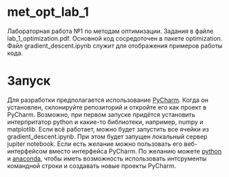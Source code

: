 # met_opt_lab_1
Лабораторная работа №1 по методам оптимизации. Задания в файле lab_1_optimization.pdf. Основной код сосредоточен в пакете optimization. Файл gradient_descent.ipynb служит для отображения примеров работы кода.

# Запуск
Для разработки предполагается использование [PyCharm](https://www.jetbrains.com/pycharm/download/#section=windows).
Когда он установлен, склонируйте репозиторий и откройте его как проект в PyCharm. Возможно, при первом запуске придётся установить интерпритатор python и какие-то библиотеки, например, numpy и matplotlib. Если всё работает, можно будет запустить все ячейки из gradient_descent.ipynb. При этом будет запущен локальный сервер jupiter notebook. Если есть желание можно пользовать его веб-интерфейсом вместо интерфейса PyCharm.
По желанию можете [python](https://www.python.org/downloads/) и [anaconda](https://www.anaconda.com/products/individual), чтобы иметь возможность использовать интсрументы командной строки и создавать новые проекты PyCharm.
